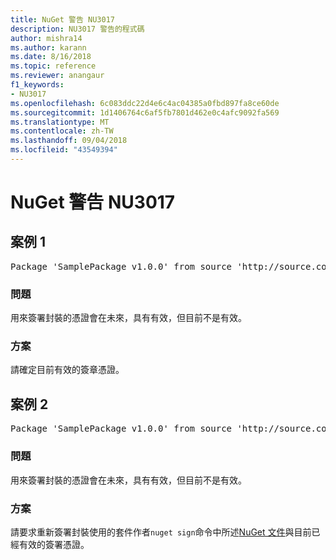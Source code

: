 ```yaml
---
title: NuGet 警告 NU3017
description: NU3017 警告的程式碼
author: mishra14
ms.author: karann
ms.date: 8/16/2018
ms.topic: reference
ms.reviewer: anangaur
f1_keywords:
- NU3017
ms.openlocfilehash: 6c083ddc22d4e6c4ac04385a0fbd897fa8ce60de
ms.sourcegitcommit: 1d1406764c6af5fb7801d462e0c4afc9092fa569
ms.translationtype: MT
ms.contentlocale: zh-TW
ms.lasthandoff: 09/04/2018
ms.locfileid: "43549394"
---
```

# <a name="nuget-warning-nu3017"></a>NuGet 警告 NU3017

## <a name="scenario-1"></a>案例 1

<pre>Package 'SamplePackage v1.0.0' from source 'http://source.com/index.json': The signing certificate is not yet valid.</pre>

### <a name="issue"></a>問題

用來簽署封裝的憑證會在未來，具有有效，但目前不是有效。


### <a name="solution"></a>方案

請確定目前有效的簽章憑證。



## <a name="scenario-2"></a>案例 2

<pre>Package 'SamplePackage v1.0.0' from source 'http://source.com/index.json': The primary signature's certificate is not yet valid.</pre>

### <a name="issue"></a>問題

用來簽署封裝的憑證會在未來，具有有效，但目前不是有效。


### <a name="solution"></a>方案

請要求重新簽署封裝使用的套件作者`nuget sign`命令中所述[NuGet 文件](https://docs.microsoft.com/en-us/nuget/create-packages/sign-a-package)與目前已經有效的簽署憑證。


